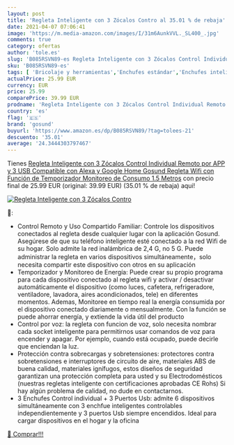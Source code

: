 ```yaml
---
layout: post
title: 'Regleta Inteligente con 3 Zócalos Contro al 35.01 % de rebaja'
date: 2021-04-07 07:06:41
image: 'https://m.media-amazon.com/images/I/31m6AunkVVL._SL400_.jpg'
comments: true
category: ofertas
author: 'tole.es'
slug: 'B085RSVN89-es Regleta Inteligente con 3 Zócalos Control Individual...'
sku: 'B085RSVN89-es'
tags: [ 'Bricolaje y herramientas','Enchufes estándar','Enchufes inteligentes y a control remoto','Enchufes y accesorios','Instalación eléctrica','alexa','google','gosund','home', ]
actualPrice: 25.99 EUR
currency: EUR
price: 25.99
comparePrice: 39.99 EUR
prodname: 'Regleta Inteligente con 3 Zócalos Control Individual Remoto por APP y 3 USB  Compatible con Alexa y Google Home  Gosund Regleta Wifi con Función de Temporizador  Monitoreo de Consumo  1.5 Metros'
country: 'es'
flag: '🇪🇸'
brand: 'gosund'
buyurl: 'https://www.amazon.es/dp/B085RSVN89/?tag=tolees-21'
descuento: '35.01'
average: '24.3444303797467'
---
```


Tienes [Regleta Inteligente con 3 Zócalos Control Individual Remoto por APP y 3 USB  Compatible con Alexa y Google Home  Gosund Regleta Wifi con Función de Temporizador  Monitoreo de Consumo  1.5 Metros](https://www.amazon.es/dp/B085RSVN89/?tag=tolees-21) con precio final de  25.99 EUR (original: 39.99 EUR) (35.01 %  de rebaja) aqui!

[![Regleta Inteligente con 3 Zócalos Contro](https://m.media-amazon.com/images/I/31m6AunkVVL._SL400_.jpg)](https://www.amazon.es/dp/B085RSVN89/?tag=tolees-21)

🔎:

- Control Remoto y Uso Compartido Familiar: Controle los dispositivos conectados al regleta desde cualquier lugar con la aplicación Gosund. Asegúrese de que su teléfono inteligente esté conectado a la red Wifi de su hogar. Solo admite la red inalámbrica de 2,4 G, no 5 G. Puede administrar la regleta en varios dispositivos simultáneamente，solo necesita compartir este dispositivo con otros en su aplicación
- Temporizador y Monitoreo de Energía: Puede crear su propio programa para cada dispositivo conectado al regleta wifi y activar / desactivar automáticamente el dispositivo (como luces, cafetera, refrigeradore, ventiladore, lavadora, aires acondicionados, tele) en diferentes momentos. Ademas, Monitoree en tiempo real la energía consumida por el dispositivo conectado diariamente o mensualmente. Con la función se puede ahorrar energía, y extiende la vida útil del producto
- Control por voz: la regleta con funcion de voz, solo necesita nombrar cada socket inteligente para permitirnos usar comandos de voz para encender y apagar. Por ejemplo, cuando está ocupado, puede decirle que enciendan la luz.
- Protección contra sobrecargas y sobretensiones: protectores contra sobretensiones e interruptores de circuito de aire, materiales ABS de buena calidad, materiales ignífugos, estos diseños de seguridad garantizan una protección completa para usted y su Electrodomésticos (nuestras regletas inteligente con certificaciones aprobadas CE Rohs) Si hay algún problema de calidad, no dude en contactarnos.
- 3 Enchufes Control individual + 3 Puertos Usb: admite 6 dispositivos simultáneamente con 3 enchfue inteligentes controlables independientemente y 3 puertos Usb siempre encendidos. Ideal para cargar dispositivos en el hogar y la oficina

[🛒 Comprar!!!](https://www.amazon.es/dp/B085RSVN89/?tag=tolees-21)
